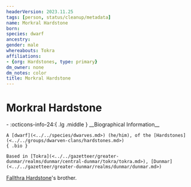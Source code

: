 ```yaml
---
headerVersion: 2023.11.25
tags: [person, status/cleanup/metadata]
name: Morkral Hardstone
born:
species: dwarf
ancestry:
gender: male
whereabouts: Tokra
affiliations:
- {org: Hardstones, type: primary}
dm_owner: none
dm_notes: color
title: Morkral Hardstone
---
```

# Morkral Hardstone
<div class="grid cards ext-narrow-margin ext-one-column" markdown>
- :octicons-info-24:{ .lg .middle } __Biographical Information__

    A [dwarf](<../../species/dwarves.md>) (he/him), of the [Hardstones](<../../groups/dwarven-clans/hardstones.md>)  
    { .bio }

    Based in [Tokra](<../../gazetteer/greater-dunmar/realms/dunmar/central-dunmar/tokra/tokra.md>), [Dunmar](<../../gazetteer/greater-dunmar/realms/dunmar/dunmar.md>)
</div>


[Fallthra Hardstone](<./fallthra-hardstone.md>)'s brother. 